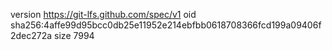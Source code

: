 version https://git-lfs.github.com/spec/v1
oid sha256:4affe99d95bcc0db25e11952e214ebfbb0618708366fcd199a09406f2dec272a
size 7994
